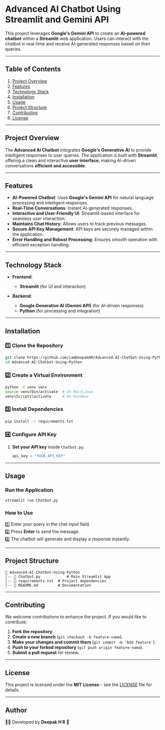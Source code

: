 # **Advanced AI Chatbot Using Streamlit and Gemini API**  

This project leverages **Google's Gemini API** to create an **AI-powered chatbot** within a **Streamlit** web application. Users can interact with the chatbot in real-time and receive AI-generated responses based on their queries.  

---  

## **Table of Contents**  
1. [Project Overview](#project-overview)  
2. [Features](#features)  
3. [Technology Stack](#technology-stack)  
4. [Installation](#installation)  
5. [Usage](#usage)  
6. [Project Structure](#project-structure)  
7. [Contributing](#contributing)  
8. [License](#license)  

---  

## **Project Overview**  

The **Advanced AI Chatbot** integrates **Google's Generative AI** to provide intelligent responses to user queries. The application is built with **Streamlit**, offering a clean and interactive **user interface**, making AI-driven conversations **efficient and accessible**.  

---  

## **Features**  

- **AI-Powered Chatbot**: Uses **Google's Gemini API** for natural language processing and intelligent responses.  
- **Real-Time Conversations**: Instant AI-generated responses.  
- **Interactive and User-Friendly UI**: Streamlit-based interface for seamless user interaction.  
- **Maintains Chat History**: Allows users to track previous messages.  
- **Secure API Key Management**: API keys are securely managed within the application.  
- **Error Handling and Robust Processing**: Ensures smooth operation with efficient exception handling.  

---  

## **Technology Stack**  

- **Frontend**:  
  - **Streamlit** (for UI and interaction)  

- **Backend**:  
  - **Google Generative AI (Gemini API)** (for AI-driven responses)  
  - **Python** (for processing and integration)  

---  

## **Installation**  

### **1️⃣ Clone the Repository**  
```bash
git clone https://github.com/iamDeepakHR/Advanced-AI-Chatbot-Using-Python.git
cd Advanced-AI-Chatbot-Using-Python
```  

### **2️⃣ Create a Virtual Environment**  
```bash
python -m venv venv
source venv/bin/activate  # On Mac/Linux
venv\Scripts\activate     # On Windows
```  

### **3️⃣ Install Dependencies**  
```bash
pip install -r requirements.txt
```  

### **4️⃣ Configure API Key**  
1. **Set your API key** inside `Chatbot.py`:  
   ```python
   api_key = "YOUR_API_KEY"
   ```  

---  

## **Usage**  

### **Run the Application**  
```bash
streamlit run Chatbot.py
```  

### **How to Use**  
1️⃣ Enter your query in the chat input field.  
2️⃣ Press **Enter** to send the message.  
3️⃣ The chatbot will generate and display a response instantly.  

---  

## **Project Structure**  
```
📂 Advanced-AI-Chatbot-Using-Python
│-- 📜 Chatbot.py            # Main Streamlit App
│-- 📜 requirements.txt  # Project dependencies
│-- 📜 README.md         # Documentation
```  

---  

## **Contributing**  
We welcome contributions to enhance the project. If you would like to contribute:  

1. **Fork the repository**.  
2. **Create a new branch** (`git checkout -b feature-name`).  
3. **Make your changes and commit them** (`git commit -m 'Add feature'`).  
4. **Push to your forked repository** (`git push origin feature-name`).  
5. **Submit a pull request** for review.  

---  

## **License**  
This project is licensed under the **MIT License** - see the [LICENSE](LICENSE) file for details.  

---  

## **Author**  
👨‍💻 Developed by **Deepak H R** 🚀  
